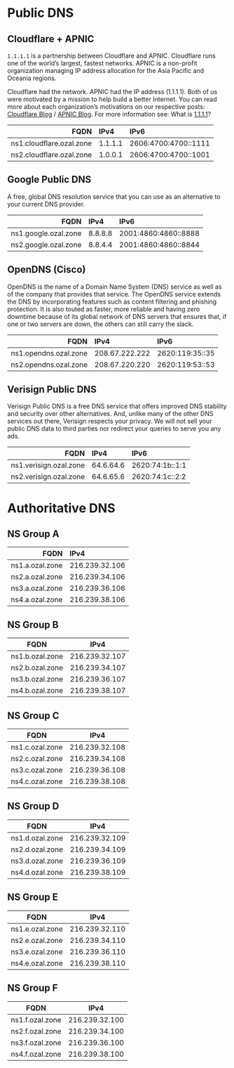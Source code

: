 # Public DNS

## Cloudflare + APNIC

`1.1.1.1` is a partnership between Cloudflare and APNIC. Cloudflare runs one of the world’s largest, fastest networks. APNIC is a non-profit organization managing IP address allocation for the Asia Pacific and Oceania regions.

Cloudflare had the network. APNIC had the IP address (1.1.1.1). Both of us were motivated by a mission to help build a better Internet. You can read more about each organization’s motivations on our respective posts: [Cloudflare Blog](https://blog.cloudflare.com/announcing-1111/) / [APNIC Blog](https://labs.apnic.net/?p=1127). For more information see: What is [1.1.1.1](https://cloudflare.com/learning/dns/what-is-1.1.1.1/)?

| FQDN                     | IPv4    | IPv6                 |
|-------------------------:|:--------|:---------------------|
| ns1.cloudflare.ozal.zone | 1.1.1.1 | 2606:4700:4700::1111 |
| ns2.cloudflare.ozal.zone | 1.0.0.1 | 2606:4700:4700::1001 |


## Google Public DNS

A free, global DNS resolution service that you can use as an alternative to your current DNS provider.

| FQDN                 | IPv4    | IPv6                 |
|---------------------:|:--------|:---------------------|
| ns1.google.ozal.zone | 8.8.8.8 | 2001:4860:4860::8888 |
| ns2.google.ozal.zone | 8.8.4.4 | 2001:4860:4860::8844 |

## OpenDNS (Cisco)

OpenDNS is the name of a Domain Name System (DNS) service as well as of the company that provides that service. The OpenDNS service extends the DNS by incorporating features such as content filtering and phishing protection. It is also touted as faster, more reliable and having zero downtime because of its global network of DNS servers that ensures that, if one or two servers are down, the others can still carry the slack.

| FQDN                  | IPv4           | IPv6            |
|----------------------:|:---------------|:----------------|
| ns1.opendns.ozal.zone | 208.67.222.222 | 2620:119:35::35 |
| ns2.opendns.ozal.zone | 208.67.220.220 | 2620:119:53::53 |

## Verisign Public DNS

Verisign Public DNS is a free DNS service that offers improved DNS stability and security over other alternatives. And, unlike many of the other DNS services out there, Verisign respects your privacy. We will not sell your public DNS data to third parties nor redirect your queries to serve you any ads.

| FQDN                   | IPv4      | IPv6            |
|-----------------------:|:----------|:----------------|
| ns1.verisign.ozal.zone | 64.6.64.6 | 2620:74:1b::1:1 |
| ns2.verisign.ozal.zone | 64.6.65.6 | 2620:74:1c::2:2 |

# Authoritative DNS

## NS Group A

| FQDN            | IPv4           |
|----------------:|:---------------|
| ns1.a.ozal.zone | 216.239.32.106 |
| ns2.a.ozal.zone | 216.239.34.106 |
| ns3.a.ozal.zone | 216.239.36.106 |
| ns4.a.ozal.zone | 216.239.38.106 |

## NS Group B

| FQDN            | IPv4           |
|-----------------|----------------|
| ns1.b.ozal.zone | 216.239.32.107 |
| ns2.b.ozal.zone | 216.239.34.107 |
| ns3.b.ozal.zone | 216.239.36.107 |
| ns4.b.ozal.zone | 216.239.38.107 |

## NS Group C

| FQDN            | IPv4           |
|-----------------|----------------|
| ns1.c.ozal.zone | 216.239.32.108 |
| ns2.c.ozal.zone | 216.239.34.108 |
| ns3.c.ozal.zone | 216.239.36.108 |
| ns4.c.ozal.zone | 216.239.38.108 |

## NS Group D

| FQDN            | IPv4           |
|-----------------|----------------|
| ns1.d.ozal.zone | 216.239.32.109 |
| ns2.d.ozal.zone | 216.239.34.109 |
| ns3.d.ozal.zone | 216.239.36.109 |
| ns4.d.ozal.zone | 216.239.38.109 |

## NS Group E

| FQDN            | IPv4           |
|-----------------|----------------|
| ns1.e.ozal.zone | 216.239.32.110 |
| ns2.e.ozal.zone | 216.239.34.110 |
| ns3.e.ozal.zone | 216.239.36.110 |
| ns4.e.ozal.zone | 216.239.38.110 |

## NS Group F

| FQDN            | IPv4           |
|-----------------|----------------|
| ns1.f.ozal.zone | 216.239.32.100 |
| ns2.f.ozal.zone | 216.239.34.100 |
| ns3.f.ozal.zone | 216.239.36.100 |
| ns4.f.ozal.zone | 216.239.38.100 |
